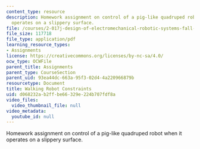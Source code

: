 ```yaml
---
content_type: resource
description: Homework assignment on control of a pig-like quadruped robot when it
  operates on a slippery surface.
file: /courses/2-017j-design-of-electromechanical-robotic-systems-fall-2009/d068232ab2ffbe66329e224b707fdf8a_MIT2_017JF09_p27.pdf
file_size: 117718
file_type: application/pdf
learning_resource_types:
- Assignments
license: https://creativecommons.org/licenses/by-nc-sa/4.0/
ocw_type: OCWFile
parent_title: Assignments
parent_type: CourseSection
parent_uid: 93ea44dc-663a-95f3-02d4-4a220966879b
resourcetype: Document
title: Walking Robot Constraints
uid: d068232a-b2ff-be66-329e-224b707fdf8a
video_files:
  video_thumbnail_file: null
video_metadata:
  youtube_id: null
---
```

Homework assignment on control of a pig-like quadruped robot when it operates on a slippery surface.